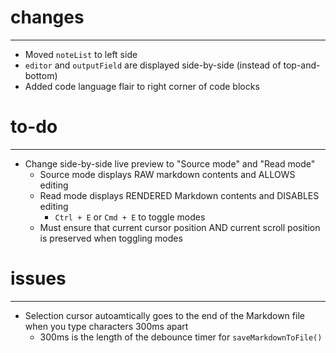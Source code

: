 # changes
---
- Moved `noteList` to left side
- `editor` and `outputField` are displayed side-by-side (instead of top-and-bottom)
- Added code language flair to right corner of code blocks

# to-do
---
- Change side-by-side live preview to "Source mode" and "Read mode"
    - Source mode displays RAW markdown contents and ALLOWS editing
    - Read mode displays RENDERED Markdown contents and DISABLES editing
        - `Ctrl + E` or `Cmd + E` to toggle modes
    - Must ensure that current cursor position AND current scroll position is preserved when toggling modes

# issues
---
- Selection cursor autoamtically goes to the end of the Markdown file when you type characters 300ms apart
    - 300ms is the length of the debounce timer for `saveMarkdownToFile()`
